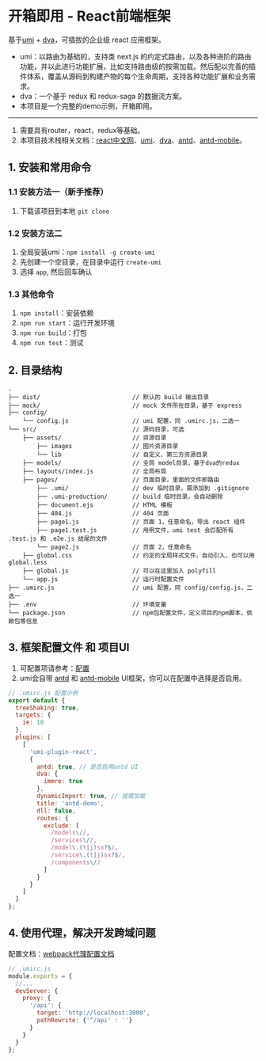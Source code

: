 # 开箱即用 - React前端框架
基于[umi](https://umijs.org/zh/) + [dva](https://dvajs.com/)，可插拔的企业级 react 应用框架。

* umi：以路由为基础的，支持类 next.js 的约定式路由，以及各种进阶的路由功能，并以此进行功能扩展，比如支持路由级的按需加载。然后配以完善的插件体系，覆盖从源码到构建产物的每个生命周期，支持各种功能扩展和业务需求。
* dva：一个基于 redux 和 redux-saga 的数据流方案。
* 本项目是一个完整的demo示例，开箱即用。

----

1. 需要具有router，react，redux等基础。
2. 本项目技术栈相关文档：[react中文网](https://react.docschina.org/)、[umi](https://umijs.org/zh/)、[dva](https://dvajs.com/)、[antd](https://ant.design/index-cn)、[antd-mobile](https://mobile.ant.design/index-cn)。

## 1. 安装和常用命令
### 1.1 安装方法一（新手推荐）
1. 下载该项目到本地 `git clone`

### 1.2 安装方法二
1. 全局安装umi：`npm install -g create-umi`
2. 先创建一个空目录，在目录中运行 `create-umi`
3. 选择 `app`, 然后回车确认

### 1.3 其他命令
1. `npm install`：安装依赖
2. `npm run start`：运行开发环境
3. `npm run build`：打包
4. `npm run test`：测试

## 2. 目录结构
```
.
├── dist/                          // 默认的 build 输出目录
├── mock/                          // mock 文件所在目录，基于 express
├── config/
    └── config.js                  // umi 配置，同 .umirc.js，二选一
└── src/                           // 源码目录，可选
    ├── assets/                    // 资源目录
        ├── images                 // 图片资源目录
        └── lib                    // 自定义、第三方资源目录
    ├── models/                    // 全局 model目录，基于dva的redux
    ├── layouts/index.js           // 全局布局
    ├── pages/                     // 页面目录，里面的文件即路由
        ├── .umi/                  // dev 临时目录，需添加到 .gitignore
        ├── .umi-production/       // build 临时目录，会自动删除
        ├── document.ejs           // HTML 模板
        ├── 404.js                 // 404 页面
        ├── page1.js               // 页面 1，任意命名，导出 react 组件
        ├── page1.test.js          // 用例文件，umi test 会匹配所有 .test.js 和 .e2e.js 结尾的文件
        └── page2.js               // 页面 2，任意命名
    ├── global.css                 // 约定的全局样式文件，自动引入，也可以用 global.less
    ├── global.js                  // 可以在这里加入 polyfill
    └── app.js                     // 运行时配置文件
├── .umirc.js                      // umi 配置，同 config/config.js，二选一
├── .env                           // 环境变量
└── package.json                   // npm包配置文件，定义项目的npm脚本，依赖包等信息
```

## 3. 框架配置文件 和 项目UI
1. 可配置项请参考：[配置](https://umijs.org/zh/config/)
2. umi会自带 [antd](https://ant.design/index-cn) 和 [antd-mobile](https://mobile.ant.design/index-cn) UI框架，你可以在配置中选择是否启用。

```javascript
// .umirc.js 配置示例
export default {
  treeShaking: true,
  targets: {
    ie: 10
  },
  plugins: [
    [
      'umi-plugin-react',
      {
        antd: true, // 是否启用antd UI
        dva: {
          immre: true
        },
        dynamicImport: true, // 按需加载
        title: 'antd-demo',
        dll: false,
        routes: {
          exclude: [
            /models\//,
            /services\//,
            /model\.(t|j)sx?$/,
            /service\.(t|j)sx?$/,
            /components\//
          ]
        }
      }
    ]
  ]
};
```

## 4. 使用代理，解决开发跨域问题

配置文档：[webpack代理配置文档](https://webpack.js.org/configuration/dev-server/#devserverproxy)

```javascript
// .umirc.js
module.exports = {
  //...
  devServer: {
    proxy: {
      '/api': {
        target: 'http://localhost:3000',
        pathRewrite: {'^/api' : ''}
      }
    }
  }
};
```
